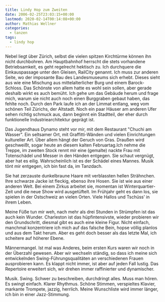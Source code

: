 ```yaml
---
title: Lindy Hop zum Zweiten
date: 2006-02-25T23:03:15+00:00
lastmod: 2020-02-14T00:14:08+00:00
author: Mathias Wellner
categories:
  - tanzen
tags:
  - lindy hop
---
```

Nebel liegt über Zürich, selbst die vielen spitzen Kirchtürme können ihn nicht durchbohren. Am Hauptbahnhof herrscht die stets vorhandene Betriebsamkeit, es geht regelrecht hektisch zu. Ich durchquere die Einkauspassage unter den Gleisen, RailCity genannt. Ich muss zur anderen Seite, wo der imposante Bau des Landesmuseums sich erhebt. Dieses sieht aus wie eine Mischung aus mittelalterlicher Burg und einem Barock-Schloss. Das Schönste von allem hatte es wohl sein sollen, aber gerade deshalb wirkt es auch bemüht. Ich gehe um das Gebäude herum und frage mich, warum sie nicht auch noch einen Burggraben gebaut haben, das fehlte noch. Durch den Park laufe ich an der Limmat entlang, weg vom schönen Teil Zürichs, der Altstadt. Noch ein paar Häuser am anderen Ufer sehen richtig schmuck aus, dann beginnt ein Stadtteil, der eher durch funktionelle Industriearchitektur geprägt ist.

Das Jugendhaus Dynamo steht vor mir, mit dem Restaurant "Chuchi am Wasser". Ein seltsamer Ort, mit Graffitti-Wänden und vielen Einrichtungen kultureller Art. Über allem hängt der Geruch von Gras. Draußen wird geschweißt, sogar heute an diesem kalten Februartag.Ich nehme die Treppe, im zweiten Stock rennt mir eine (gemalte) nackte Frau mit Totenschädel und Messer in den Händen entgegen. Sie schaut vergnügt, aber hat es eilig. Wahrscheinlich ist es der Schädel eines Mannes. Musik tönt mir entgegen, ich bin fast da, im Tanzdach.

Sie hat zerzauste dunkelbraune Haare mit verblassten hellen Strähnchen. Ihre schwarze Jacke ist fleckig, ebenso ihre Hosen. Sie ist wie aus einer anderen Welt. Bei einem Zirkus arbeitet sie, momentan ist Winterquartier-Zeit und die neue Show wird ausgetüftelt. Im Frühjahr geht es dann los, sie spielen in der Ostschweiz an vielen Orten. Viele Hallos und Tschüss&#8217; in ihrem Leben.

Meine Füße tun mir weh, nach mehr als drei Stunden in Strümpfen ist das auch kein Wunder. Charleston ist das hüpfintensivste, wieder probieren wir den Grundschritt, diesmal gibt es auch eine kleine Figur. Nicht einfach, manchmal konzentriere ich mich auf das falsche Bein, hopse völlig planlos und aus dem Takt herum. Aber es geht doch besser als das letzte Mal, ich scheitere auf höherer Ebene.

Männermangel. Ist mal was Anderes, beim ersten Kurs waren wir noch in der Überzahl gewesen. Aber wir wechseln ständig, so dass ich meine sich entwickelnden Swing-Führungsqualitäten an verschiedenen Frauen ausprobieren kann. Es klappt nicht immer, ist aber auf jeden Fall lustig. Das Repertoire erweitert sich, wir drehen immer raffinierter und dynamischer.

Musik. Swing. Schwer zu beschreiben, durchdringt alles. Muss man hören. Es swingt einfach. Klarer Rhythmus. Schöne Stimmen, verspieltes Klavier, markante Trompete, jazzig, herrlich. Meine Wunschliste wird immer länger, ich bin in einer Jazz-Stimmung.